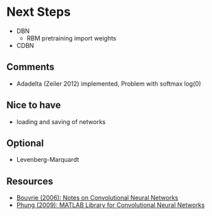 # Next Steps

* DBN
  * RBM pretraining import weights
* CDBN

## Comments
* Adadelta (Zeiler 2012) implemented, Problem with softmax log(0)


## Nice to have

* loading and saving of networks

## Optional

* Levenberg-Marquardt

## Resources

* [Bouvrie (2006): Notes on Convolutional Neural Networks](http://cogprints.org/5869/1/cnn_tutorial.pdf)
* [Phung (2009): MATLAB Library for Convolutional Neural Networks](http://www.uow.edu.au/~phung/docs/cnn-matlab/cnn-matlab.pdf)
